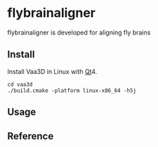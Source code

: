# flybrainaligner
flybrainaligner is developed for aligning fly brains

## Install

Install Vaa3D in Linux with [Qt][]4.
```
cd vaa3d
./build.cmake -platform linux-x86_64 -h5j
```
## Usage


## Reference


##

[Qt]: https://www.qt.io/
